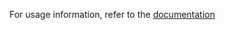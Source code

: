 For usage information, refer  to the [documentation](https://ui-docs.inobeta.net/current/?path=/docs/getting-started--docs)